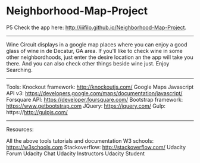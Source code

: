 # Neighborhood-Map-Project
P5
Check the app here: http://iiifilo.github.io/Neighborhood-Map-Project.

*********************************************************************
Wine Circuit displays in a google map places where you can enjoy a good glass of wine in de Decatur, GA area.
If you'll like to check wine in some other neighbordhoods, just enter the desire location an the app will take you there. And you can also check other things beside wine just. Enjoy Searching.
*********************************************************************

Tools:
Knockout framework: http://knockoutjs.com/
Google Maps Javascript API v3: https://developers.google.com/maps/documentation/javascript/
Forsquare API: https://developer.foursquare.com/
Bootstrap framework: https://www.getbootstrap.com
JQuery: https://jquery.com/
Gulp: https://http://gulpjs.com/

**********************************************************************

Resources:

All the above tools tutorials and documentation
W3 schools:   https://w3schools.com
Stackoverflow: http://stackoverflow.com/
Udacity Forum
Udacity Chat
Udacity Instructors
Udacity Student 

